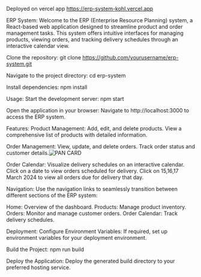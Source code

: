 Deployed on vercel app
https://erp-system-kohl.vercel.app

ERP System:
 Welcome to the ERP (Enterprise Resource Planning) system, a React-based web application designed to streamline product and order management tasks. This system offers intuitive interfaces for managing products, viewing orders, and tracking delivery schedules through an interactive calendar view.

Clone the repository:
 git clone https://github.com/yourusername/erp-system.git

Navigate to the project directory:
 cd erp-system

Install dependencies:
 npm install

Usage:
 Start the development server:
 npm start

Open the application in your browser:
 Navigate to http://localhost:3000 to access the ERP system.

Features:
 Product Management:
 Add, edit, and delete products.
View a comprehensive list of products with detailed information.


Order Management:
 View, update, and delete orders.
Track order status and customer details.![PAN CARD](https://github.com/Kgicio/ERP-System/assets/99278747/2e79369b-0968-4998-b1b0-f575ffeed617)


Order Calendar:
 Visualize delivery schedules on an interactive calendar.
Click on a date to view orders scheduled for delivery.
Click on 15,16,17 March 2024 to view all orders due for delivery that day.

Navigation:
 Use the navigation links to seamlessly transition between different sections of the ERP system:

Home: Overview of the dashboard.
Products: Manage product inventory.
Orders: Monitor and manage customer orders.
Order Calendar: Track delivery schedules.

Deployment:
 Configure Environment Variables:
If required, set up environment variables for your deployment environment.

Build the Project:
 npm run build

Deploy the Application:
 Deploy the generated build directory to your preferred hosting service.




